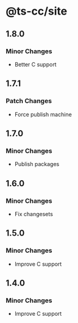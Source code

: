 # @ts-cc/site

## 1.8.0

### Minor Changes

- Better C support

## 1.7.1

### Patch Changes

- Force publish machine

## 1.7.0

### Minor Changes

- Publish packages

## 1.6.0

### Minor Changes

- Fix changesets

## 1.5.0

### Minor Changes

- Improve C support

## 1.4.0

### Minor Changes

- Improve C support
